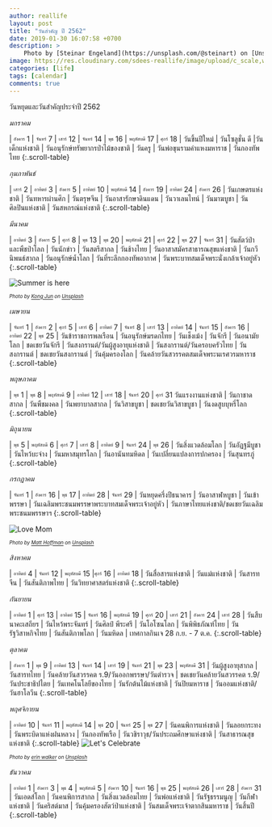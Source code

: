 ```yaml
---
author: reallife
layout: post
title: "วันสำคัญ ปี 2562"
date: 2019-01-30 16:07:58 +0700
description: >
    Photo by [Steinar Engeland](https://unsplash.com/@steinart) on [Unsplash](https://unsplash.com/)
image: https://res.cloudinary.com/sdees-reallife/image/upload/c_scale,w_1024/v1548839520/steinar-engeland-128894-unsplash.jpg
categories: [life]
tags: [calendar]
comments: true
---
```

วันหยุดและวันสำคัญประจำปี 2562

*มกราคม*

| <sub><sup>อังคาร</sup></sub> 1 | <sub><sup>จันทร์</sup></sub> 7 | <sub><sup>เสาร์</sup></sub> 12 | <sub><sup>จันทร์</sup></sub> 14 | <sub><sup>พุธ</sup></sub> 16 | <sub><sup>พฤหัสบดี</sup></sub> 17 | <sub><sup>ศุกร์</sup></sub> 18
| วันขึ้นปีใหม่ | วันโซลูชั่น ดี |วันเด็กแห่งชาติ | วันอนุรักษ์ทรัพยากรป่าไม้ของชาติ | วันครู | วันพ่อขุนรามคำแหงมหาราช | วันกองทัพไทย
{:.scroll-table}

*กุมภาพันธ์*

| <sub><sup>เสาร์</sup></sub> 2 | <sub><sup>อาทิตย์</sup></sub> 3 | <sub><sup>อังคาร</sup></sub> 5 | <sub><sup>อาทิตย์</sup></sub> 10 | <sub><sup>พฤหัสบดี</sup></sub> 14 | <sub><sup>อังคาร</sup></sub> 19 | <sub><sup>อาทิตย์</sup></sub> 24 | <sub><sup>อังคาร</sup></sub> 26
| วันเกษตรแห่งชาติ | วันทหารผ่านศึก | วันตรุษจีน | วันอาสารักษาดินแดน | วันวาเลนไทน์ | วันมาฆบูชา | วันศิลปินแห่งชาติ | วันสหกรณ์แห่งชาติ
{:.scroll-table}

*มีนาคม*

| <sub><sup>อาทิตย์</sup></sub> 3 | <sub><sup>อังคาร</sup></sub> 5 | <sub><sup>ศุกร์</sup></sub> 8 | <sub><sup>พุธ</sup></sub> 13 | <sub><sup>พุธ</sup></sub> 20 | <sub><sup>พฤหัสบดี</sup></sub> 21 | <sub><sup>ศุกร์</sup></sub> 22 | <sub><sup>พุธ</sup></sub> 27 | <sub><sup>จันทร์</sup></sub> 31
| วันสัตว์ป่าและพืชป่าโลก | วันนักข่าว | วันสตรีสากล | วันช้างไทย | วันอาสาสมัครสาธารณสุขแห่งชาติ | วันกวีนิพนธ์สากล | วันอนุรักษ์น้ำโลก | วันที่ระลึกกองทัพอากาศ | วันพระบาทสมเด็จพระนั่งเกล้าเจ้าอยู่หัว
{:.scroll-table}

![Summer is here](https://res.cloudinary.com/sdees-reallife/image/upload/c_scale,w_400/v1548840547/kong-jun-572366-unsplash.jpg)

<sup><sub>*Photo by [Kong Jun](https://unsplash.com/@ome3) on [Unsplash](https://unsplash.com/)*</sub></sup>

*เมษายน*

| <sub><sup>จันทร์</sup></sub> 1 | <sub><sup>อังคาร</sup></sub> 2 | <sub><sup>ศุกร์</sup></sub> 5 | <sub><sup>เสาร์</sup></sub> 6 | <sub><sup>อาทิตย์</sup></sub> 7 | <sub><sup>จันทร์</sup></sub> 8 | <sub><sup>เสาร์</sup></sub> 13 | <sub><sup>อาทิตย์</sup></sub> 14 | <sub><sup>จันทร์</sup></sub> 15 | <sub><sup>อังคาร</sup></sub> 16 | <sub><sup>อาทิตย์</sup></sub> 22 | <sub><sup>พุธ</sup></sub> 25
| วันข้าราชการพลเรือน | วันอนุรักษ์มรดกไทย | วันเช็งเม้ง | วันจักรี | วันอนามัยโลก | ชดเชยวันจักรี  | วันสงกรานต์/วันผู้สูงอายุแห่งชาติ | วันสงกรานต์/วันครอบครัวไทย | วันสงกรานต์ | ชดเชยวันสงกรานต์ | วันคุ้มครองโลก | วันคล้ายวันสวรรคตสมเด็จพระนเรศวรมหาราช
{:.scroll-table}

*พฤษภาคม*

| <sub><sup>พุธ</sup></sub> 1 | <sub><sup>พุธ</sup></sub> 8 | <sub><sup>พฤหัสบดี</sup></sub> 9 | <sub><sup>อาทิตย์</sup></sub> 12 | <sub><sup>เสาร์</sup></sub> 18 | <sub><sup>จันทร์</sup></sub> 20 | <sub><sup>ศุกร์</sup></sub> 31
วันแรงงานแห่งชาติ | วันกาชาดสากล | วันพืชมงคล | วันพยาบาลสากล | วันวิสาขบูชา | ชดเชยวันวิสาขบูชา | วันงดสูบบุหรี่โลก
{:.scroll-table}

*มิถุนายน*

| <sub><sup>พุธ</sup></sub> 5 | <sub><sup>พฤหัสบดี</sup></sub> 6 | <sub><sup>ศุกร์</sup></sub> 7 | <sub><sup>เสาร์</sup></sub> 8 | <sub><sup>อาทิตย์</sup></sub> 9 | <sub><sup>จันทร์</sup></sub> 24 | <sub><sup>พุธ</sup></sub> 26
| วันสิ่งแวดล้อมโลก | วันอัฏฐมีบูชา | วันไหว้บะจ่าง | วันมหาสมุทรโลก | วันอานันทมหิดล | วันเปลี่ยนแปลงการปกครอง | วันสุนทรภู่
{:.scroll-table}

*กรกฎาคม*

| <sub><sup>จันทร์</sup></sub> 1 | <sub><sup>อังคาร</sup></sub> 16 | <sub><sup>พุธ</sup></sub> 17 | <sub><sup>อาทิตย์</sup></sub> 28 | <sub><sup>จันทร์</sup></sub> 29
| วันหยุดครึ่งปีธนาคาร | วันอาสาฬหบูชา | วันเข้าพรรษา | วันเฉลิมพระชนมพรรษาพระบาทสมเด็จพระเจ้าอยู่หัว | วันภาษาไทยแห่งชาติ/ชดเชยวันเฉลิมพระชนมพรรษาฯ
{:.scroll-table}

![Love Mom](https://res.cloudinary.com/sdees-reallife/image/upload/c_scale,w_400/v1548841933/matt-hoffman-104894-unsplash.jpg)

<sup><sub>*Photo by [Matt Hoffman](https://unsplash.com/@__matthoffman__) on [Unsplash](https://unsplash.com/)*</sub></sup>

*สิงหาคม*

| <sub><sup>อาทิตย์</sup></sub> 4 | <sub><sup>จันทร์</sup></sub> 12 | <sub><sup>พฤหัสบดี</sup></sub> 15 |<sub><sup>ศุกร์</sup></sub> 16 | <sub><sup>อาทิตย์</sup></sub> 18
| วันสื่อสารแห่งชาติ | วันแม่แห่งชาติ | วันสารทจีน | วันสันติภาพไทย | วันวิทยาศาสตร์แห่งชาติ
{:.scroll-table}

*กันยายน*

| <sub><sup>อาทิตย์</sup></sub> 1 | <sub><sup>ศุกร์</sup></sub> 13 | <sub><sup>อาทิตย์</sup></sub> 15 | <sub><sup>จันทร์</sup></sub> 16 | <sub><sup>พฤหัสบดี</sup></sub> 19 | <sub><sup>ศุกร์</sup></sub> 20 | <sub><sup>เสาร์</sup></sub> 21 | <sub><sup>อังคาร</sup></sub> 24 | <sub><sup>เสาร์</sup></sub> 28
| วันสืบ นาคะเสถียร | วันไหว้พระจันทร์ | วันศิลป์ พีระศรี | วันโอโซนโลก | วันพิพิธภัณฑ์ไทย | วันรัฐวิสาหกิจไทย | วันสันติภาพโลก | วันมหิดล | เทศกาลกินเจ 28 ก.ย. - 7 ต.ค.
{:.scroll-table}

*ตุลาคม*

| <sub><sup>อังคาร</sup></sub> 1 | <sub><sup>พุธ</sup></sub> 9 | <sub><sup>อาทิตย์</sup></sub> 13 | <sub><sup>จันทร์</sup></sub> 14 | <sub><sup>เสาร์</sup></sub> 19 | <sub><sup>จันทร์</sup></sub> 21 | <sub><sup>พุธ</sup></sub> 23 | <sub><sup>พฤหัสบดี</sup></sub> 31
| วันผู้สูงอายุสากล | วันสารทไทย | วันคล้ายวันสวรรคต ร.9/วันออกพรรษา/วันตำรวจ | ชดเชยวันคล้ายวันสวรรคต ร.9/วันประชาธิปไตย | วันเทคโนโลยีของไทย | วันรักต้นไม้แห่งชาติ | วันปิยมหาราช | วันออมแห่งชาติ/วันฮาโลวีน
{:.scroll-table}

*พฤศจิกายน*

| <sub><sup>อาทิตย์</sup></sub> 10 | <sub><sup>จันทร์</sup></sub> 11 | <sub><sup>พฤหัสบดี</sup></sub> 14 | <sub><sup>พุธ</sup></sub> 20 | <sub><sup>จันทร์</sup></sub> 25 | <sub><sup>พุธ</sup></sub> 27
| วันคนพิการแห่งชาติ | วันลอยกระทง | วันพระบิดาแห่งฝนหลวง | วันกองทัพเรือ | วันวชิราวุธ/วันประถมศึกษาแห่งชาติ | วันสาธารณสุขแห่งชาติ
{:.scroll-table}
![Let's Celebrate](https://res.cloudinary.com/sdees-reallife/image/upload/c_fill,g_auto,h_267,w_400/v1548844213/erin-walker-462490-unsplash.jpg)

<sup><sub>*Photo by [erin walker](https://unsplash.com/@epw615) on [Unsplash](https://unsplash.com/)*</sub></sup>

*ธันวาคม*

| <sub><sup>อาทิตย์</sup></sub> 1 | <sub><sup>อังคาร</sup></sub> 3 | <sub><sup>พุธ</sup></sub> 4 | <sub><sup>พฤหัสบดี</sup></sub> 5 | <sub><sup>อังคาร</sup></sub> 10 | <sub><sup>จันทร์</sup></sub> 16 | <sub><sup>พุธ</sup></sub> 25 | <sub><sup>พฤหัสบดี</sup></sub> 26 | <sub><sup>เสาร์</sup></sub> 28 | <sub><sup>อังคาร</sup></sub> 31
| วันเอดส์โลก | วันคนพิการสากล | วันสิ่งแวดล้อมไทย | วันพ่อแห่งชาติ | วันรัฐธรรมนูญ | วันกีฬาแห่งชาติ | วันคริสต์มาส | วันคุ้มครองสัตว์ป่าแห่งชาติ | วันสมเด็จพระเจ้าตากสินมหาราช | วันสิ้นปี
{:.scroll-table}
